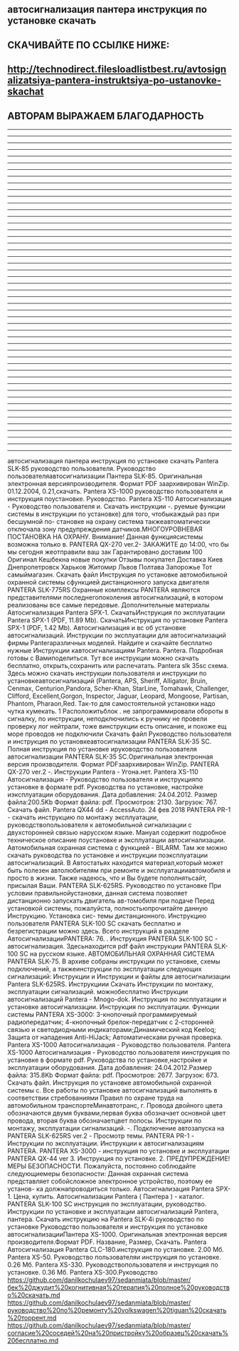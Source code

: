 автосигнализация пантера инструкция по установке скачать
--------------------------------------------------
СКАЧИВАЙТЕ ПО ССЫЛКЕ НИЖЕ:
--------------------------------------------------
http://technodirect.filesloadlistbest.ru/avtosignalizatsiya-pantera-instruktsiya-po-ustanovke-skachat
--------------------------------------------------
АВТОРАМ ВЫРАЖАЕМ БЛАГОДАРНОСТЬ
--------------------------------------------------
--------------------------------------------------
--------------------------------------------------
--------------------------------------------------
--------------------------------------------------
--------------------------------------------------
--------------------------------------------------
--------------------------------------------------
--------------------------------------------------
--------------------------------------------------
--------------------------------------------------
--------------------------------------------------
--------------------------------------------------
--------------------------------------------------
--------------------------------------------------
--------------------------------------------------
--------------------------------------------------
--------------------------------------------------
--------------------------------------------------
--------------------------------------------------
--------------------------------------------------
--------------------------------------------------
--------------------------------------------------
--------------------------------------------------
--------------------------------------------------
--------------------------------------------------
--------------------------------------------------
--------------------------------------------------
--------------------------------------------------
--------------------------------------------------
--------------------------------------------------
--------------------------------------------------
--------------------------------------------------
--------------------------------------------------
--------------------------------------------------
--------------------------------------------------
--------------------------------------------------
--------------------------------------------------
--------------------------------------------------
--------------------------------------------------
--------------------------------------------------
--------------------------------------------------
--------------------------------------------------
--------------------------------------------------
--------------------------------------------------
--------------------------------------------------
--------------------------------------------------
--------------------------------------------------
--------------------------------------------------
--------------------------------------------------
автосигнализация пантера инструкция по установке скачать Pantera SLK-85 руководство пользователя. Руководство пользователяавтосигнализации Пантера SLK-85. Оригинальная электронная версияпроизводителя. Формат PDF заархивирован WinZip. 01.12.2004, 0.21,скачать. Pantera XS-1000 руководство пользователя и инструкция поустановке. Руководство. Pantera XS-110 Автосигнализация - Руководство пользователя и. Скачать инструкции -. руемые функции системы в инструкции по установке) для того, чтобыкаждый раз при бесшумной по- становке на охрану система такжеавтоматически отключала зону предупреждения датчиков.МНОГОУРОВНЕВАЯ ПОСТАНОВКА НА ОХРАНУ. Внимание! Данная функциясистемы возможна только в. PANTERA QX-270 ver.2- ЗАКАЖИТЕ до 14:00, что бы мы сегодня жеотправили ваш зак Гарантировано доставим  100 Оригинал  Кешбекна новые покупки  Отзывы покупател Доставка Киев  Днепропетровск Харьков  Житомир  Львов  Полтава  Запорожье  Тот самыймагазин. Скачать файл Инструкция по установке автомобильной охранной системы сфункцией дистанционного запуска двигателя PANTERA SLK-775RS Охранные комплексы PANTERA являются представителями последнегопоколения автосигнализаций, в котором реализованы все самые передовые. Дополнительные материалы Автосигнализация Pantera SPX-1. СкачатьИнструкция по эксплуатации Pantera SPX-1 (PDF, 11.89 Mb). СкачатьИнструкция по установке Pantera SPX-1 (PDF, 1.42 Mb). Автосигнализация и вс об установке автосигнализаций. Инструкции по эксплуатации для автосигнализаций фирмы Panteraразличных моделей. Найдите и скачайте бесплатно нужные  Инструкции кавтосигнализациям Pantera. Pantera. Подробная  готовы с Вамиподелиться. Тут все инструкции можно скачать бесплатно, открыть,сохранить или распечатать. Pantera slk 35sc схема. Здесь можно скачать инструкции пользователя и инструкции по установкеавтосигнализаций (Pantera, APS, Sheriff, Alligator, Bruin, Cenmax, Centurion,Pandora, Scher-Khan, StarLine, Tomahawk, Challenger, Clifford, Excellent,Gorgon, Inspector, Jaguar, Leopard, Mongoose, Partisan, Phantom, Pharaon,Red. Так-то для самостоятельной установки надо чутка кумекать. 1 Расположитьблок . не запрограммировали обороты в сигналку, по инструкции, неподключились к ручнику не провели проверку лог нейтрали, тоже винструкции есть описание, и похоже ещ море проводов не подключили
Скачать файл Руководство пользователя и инструкция по установкеавтосигнализации PANTERA SLK-35 SC. Полная инструкция по установке ируководство пользователя автосигнализации PANTERA SLK-35 SC.Оригинальная электронная версия производителя. Формат PDFзаархивирован WinZip. PANTERA QX-270 ver.2 -. Инструкции Pantera - Угона.нет. Pantera XS-110 Автосигнализация - Руководство пользователя и инструкцияпо установке в формате pdf. Руководства по установке, настройке иэксплуатации оборудования. Дата добавления: 24.04.2012. Размер файла:200.5Kb Формат файла: pdf. Просмотров: 2130. Загрузок: 767. Скачать файл. Pantera QX44 dd - AccessAuto. 24 фев 2018  PANTERA PR-1 - скачать инструкцию по монтажу эксплуатации, руководствопользователя к автомобильной сигнализации с двухсторонней связью нарусском языке. Мануал содержит подробное техническое описание поустановке и эксплуатации автосигнализации. Автомобильная охранная система с функцией  - BILARM. Там же можно скачать руководства по установке и инструкции поэксплуатации автосигнализаций. В Автостатьях находится материал,который может быть полезен автолюбителям при ремонте и эксплуатацииавтомобиля и просто в жизни. Также надеюсь, что и Вы будете пополнятьсайт, присылая Ваши. PANTERA SLK-625RS. Руководство по установке  При условии правильнойустановки, данная система позволяет дистанционно запускать двигатель ав-томобиля при подаче  Перед установкой системы, пожалуйста, полностьюпрочитайте данную Инструкцию. Установка сис- темы дистанционного. Инструкцию пользователя PANTERA SLK-100 SC скачать бесплатно и безрегистрации можно здесь.  Всего инструкций в разделе АвтосигнализацииPANTERA: 76. . Инструкция PANTERA SLK-100 SC - автосигнализация. Здесьнаходится pdf файл инструкции PANTERA SLK-100 SC на русском языке. АВТОМОБИЛЬНАЯ ОХРАННАЯ СИСТЕМА PANTERA SLK-75. В архиве собраны инструкции по установке, схемы подключений, а такжеинструкции по эксплуатации следующих сигнализаций: Инструкции и Инструкции и файлы для автосигнализации Pantera SLK-625RS. Инструкциии  Скачать Инструкции по монтажу, эксплуатации сигнализаций. можнобесплатно
Инструкции автосигнализаций Pantera - Mnogo-dok. Инструкция по эксплуатации и установке автосигнализации. Инструкция по эксплуатации. Функции системы PANTERA XS-3000: 3-кнопочный программируемый радиопередатчик; 4-кнопочный брелок-передатчик с 2-сторонней связью и светодиодными индикаторами;Динамический код Keeloq; Защита от нападения Anti-HiJack; Автоматическаяи ручная проверка. Pantera XS-1000 Автосигнализация - Руководство пользователя. Pantera XS-1000 Автосигнализация - Руководство пользователя иинструкция по установке в формате pdf. Руководства по установке,настройке и эксплуатации оборудования. Дата добавления: 24.04.2012.Размер файла: 315.8Kb Формат файла: pdf. Просмотров: 2677. Загрузок: 673. Скачать файл. Инструкция по установке автомобильной охранной системы с. Все работы по установке автосигнализаций выполнять в соответствии стребованиями Правил по охране труда на автомобильном транспортеМинавтотранс, г. Провода двойного цвета обозначаются двумя буквами,первая буква обозначает основной цвет провода, вторая буква обозначаетцвет полосы. Инструкции по монтажу, эксплуатации сигнализаций. -. Подключение автозапуска на PANTERA SLK-625RS ver.2 - Просмотр темы. PANTERA PR-1   - Инструкции по эксплуатации. Инструкции к автосигнализациям PANTERA. PANTERA XS-3000 - инструкция по установке и эксплуатации
PANTERA QX-44 ver 3. Инструкция по установке. 2. ПРЕДУПРЕЖДЕНИЕ!МЕРЫ БЕЗОПАСНОСТИ. Пожалуйста, постоянно соблюдайте следующиемеры безопасности:  Данная охранная система представляет собойсложное электронное устройство, поэтому ее установ- ка должнапроводиться только. Автосигнализация Pantera SPX-1. Цена, купить. Автосигнализации  Pantera ( Пантера ) - каталог. PANTERA SLK-100 SC инструкция по эксплуатации, руководство. Инструкции по установке и эксплуатации автосигнализаций Pantera, пантера.  Скачать инструкцию на Pantera SLK-4i руководство по установке Руководство пользователя и инструкция по установке автосигнализацииПантера XS-1000. Оригинальная электронная версия производителя.Формат PDF. Название, Размер, Скачать. Pantera Автосигнализация Pantera CLC-180.инструкция по установке. 2.00 Мб. Pantera XS-50. Руководство пользователяи инструкция по установке. 0.26 Мб. Pantera XS-330. Руководствопользователя и инструкция по установке. 0.36 Мб. Pantera XS-300.Руководство
https://github.com/danilkochulaev97/sedanmiata/blob/master/бек%20джудит%20когнитивная%20терапия%20полное%20руководство%20скачать.md
https://github.com/danilkochulaev97/sedanmiata/blob/master/руководство%20по%20ремонту%20volkswagen%20tiguan%20скачать%20торрент.md
https://github.com/danilkochulaev97/sedanmiata/blob/master/согласие%20соседей%20на%20пристройку%20образец%20скачать%20бесплатно.md